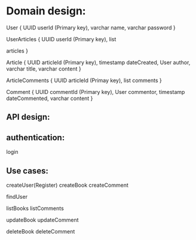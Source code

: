 # Domain design:
User {
    UUID userId (Primary key),
    varchar name,
    varchar password
}

UserArticles {
    UUID userId (Primary key),
    list<Article> articles
}

Article {
    UUID articleId (Primary key),
    timestamp dateCreated,
    User author,
    varchar title,
    varchar content
}

ArticleComments {
    UUID articleId (Primay key),
    list<Comment> comments
}

Comment {
    UUID commentId (Primary key),
    User commentor,
    timestamp dateCommented,
    varchar content
}

# API design:

## authentication:
login

## Use cases:
createUser(Register)
createBook
createComment

findUser

listBooks
listComments

updateBook
updateComment

deleteBook
deleteComment